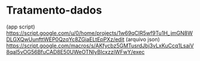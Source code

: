 # Tratamento-dados
(app script) https://script.google.com/u/0/home/projects/1w69qClR5wf9Tu1H_jmGN8WDLGXQwUunfttWEP0QzqYc8ZGiaELtEpPXz/edit
(arquivo json) https://script.google.com/macros/s/AKfycbz5GMTusrdJbj3vLxKuCcq1LsaiV8qaI5vOG56BfuCAD8E50UWeOTNIyBIcxzziWFwY/exec

